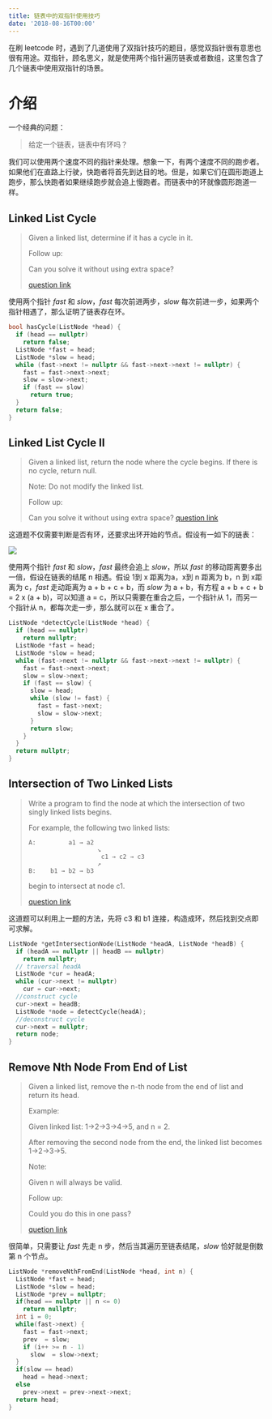 ```yaml
---
title: 链表中的双指针使用技巧
date: '2018-08-16T00:00'
---
```

在刷 leetcode 时，遇到了几道使用了双指针技巧的题目，感觉双指针很有意思也很有用途。双指针，顾名思义，就是使用两个指针遍历链表或者数组，这里包含了几个链表中使用双指针的场景。

<!--more-->

# 介绍

一个经典的问题：

<blockquote class="blockquote-center"> 给定一个链表，链表中有环吗？</blockquote>

我们可以使用两个速度不同的指针来处理。想象一下，有两个速度不同的跑步者。如果他们在直路上行驶，快跑者将首先到达目的地。但是，如果它们在圆形跑道上跑步，那么快跑者如果继续跑步就会追上慢跑者。而链表中的环就像圆形跑道一样。

## Linked List Cycle

>Given a linked list, determine if it has a cycle in it.
>
>Follow up:
>
>Can you solve it without using extra space?
>
>[question link](https://leetcode.com/problems/linked-list-cycle/description/)

使用两个指针 *fast* 和 *slow*，*fast* 每次前进两步，*slow* 每次前进一步，如果两个指针相遇了，那么证明了链表存在环。

```cpp
bool hasCycle(ListNode *head) {
  if (head == nullptr)
    return false;
  ListNode *fast = head;
  ListNode *slow = head;
  while (fast->next != nullptr && fast->next->next != nullptr) {
    fast = fast->next->next;
    slow = slow->next;
    if (fast == slow)
      return true;
  }
  return false;
}
```

## Linked List Cycle II

>Given a linked list, return the node where the cycle begins. If there is no cycle, return null.
>
>Note: Do not modify the linked list.
>
>Follow up:
>
>Can you solve it without using extra space?
>[question link](https://leetcode.com/problems/linked-list-cycle-ii/description/)

这道题不仅需要判断是否有环，还要求出环开始的节点。假设有一如下的链表：

![](https://raw.githubusercontent.com/vHtQ18W/vHtQ18W.github.io/master/assets/images/uploads/20180816/cycle.png)

使用两个指针 *fast* 和 *slow*，*fast* 最终会追上 *slow*，所以 *fast* 的移动距离要多出一倍，假设在链表的结尾 n 相遇。假设 1到  x  距离为a，x到 n 距离为 b，n 到 x距离为 c，*fast* 走动距离为 a + b + c + b，而 *slow* 为 a + b，有方程 a + b + c + b = 2 x (a + b)，可以知道 a = c，所以只需要在重合之后，一个指针从 1，而另一个指针从 n，都每次走一步，那么就可以在 x 重合了。

```cpp
ListNode *detectCycle(ListNode *head) {
  if (head == nullptr)
    return nullptr;
  ListNode *fast = head;
  ListNode *slow = head;
  while (fast->next != nullptr && fast->next->next != nullptr) {
    fast = fast->next->next;
    slow = slow->next;
    if (fast == slow) {
      slow = head;
      while (slow != fast) {
        fast = fast->next;
        slow = slow->next;
      }
      return slow;
    }
  }
  return nullptr;
}
```

## Intersection of Two Linked Lists

>Write a program to find the node at which the intersection of two singly linked lists begins.
>
>
>For example, the following two linked lists:
>
>```
>A:         a1 → a2
>                    ↘
>                     c1 → c2 → c3
>                    ↗
>B:    b1 → b2 → b3
>```
>
>begin to intersect at node c1.
>
>[question link](https://leetcode.com/problems/intersection-of-two-linked-lists/description/)

这道题可以利用上一题的方法，先将 c3 和 b1 连接，构造成环，然后找到交点即可求解。

```cpp
ListNode *getIntersectionNode(ListNode *headA, ListNode *headB) {
  if (headA == nullptr || headB == nullptr)
    return nullptr;
  // traversal headA
  ListNode *cur = headA;
  while (cur->next != nullptr)
    cur = cur->next;
  //construct cycle
  cur->next = headB;
  ListNode *node = detectCycle(headA);
  //deconstruct cycle
  cur->next = nullptr;
  return node;
}
```

## Remove Nth Node From End of List

>Given a linked list, remove the n-th node from the end of list and return its head.
>
>Example:
>
>Given linked list: 1->2->3->4->5, and n = 2.
>
>After removing the second node from the end, the linked list becomes 1->2->3->5.
>
>Note:
>
>Given n will always be valid.
>
>Follow up:
>
>Could you do this in one pass?
>
>[quetion link](https://leetcode.com/problems/remove-nth-node-from-end-of-list/description/)

很简单，只需要让 *fast* 先走 n 步，然后当其遍历至链表结尾，*slow* 恰好就是倒数第 n 个节点。

```cpp
ListNode *removeNthFromEnd(ListNode *head, int n) {
  ListNode *fast = head;
  ListNode *slow = head;
  ListNode *prev = nullptr;
  if(head == nullptr || n <= 0)
    return nullptr;
  int i = 0;
  while(fast->next) {
    fast = fast->next;
    prev  = slow;
    if (i++ >= n - 1)
      slow  = slow->next;
  }
  if(slow == head)
    head = head->next;
  else
    prev->next = prev->next->next;
  return head;
}
```


